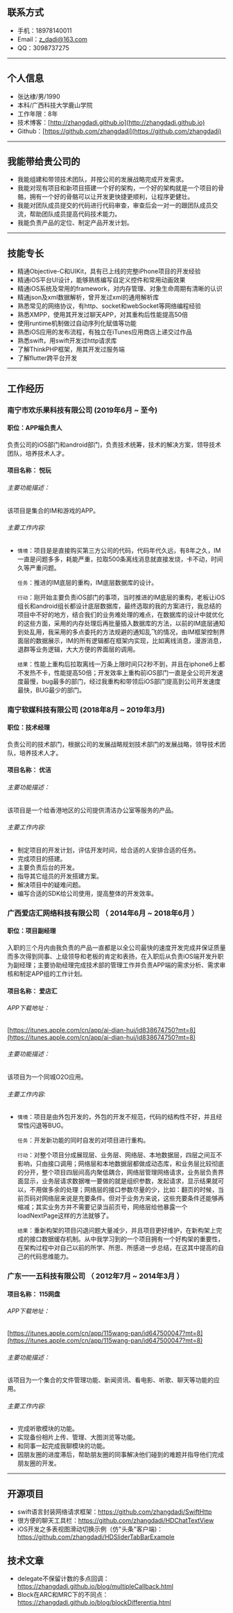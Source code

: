## 联系方式

- 手机：18978140011
- Email：z_dadi@163.com
- QQ：3098737275

---
## 个人信息

 - 张达棣/男/1990 
 - 本科/广西科技大学鹿山学院 
 - 工作年限：8年
 - 技术博客：[http://zhangdadi.github.io](http://zhangdadi.github.io)
 - Github：[https://github.com/zhangdadi](https://github.com/zhangdadi)



----
## 我能带给贵公司的

* 我能组建和带领技术团队，并按公司的发展战略完成开发需求。
* 我能对现有项目和新项目搭建一个好的架构，一个好的架构就是一个项目的骨骼，拥有一个好的骨骼可以让开发更快捷更顺利，让程序更健壮。
* 我能对团队成员提交的代码进行代码审查，审查后会一对一的跟团队成员交流，帮助团队成员提高代码技术能力。
* 我能负责产品的定位、制定产品开发计划。

---

## 技能专长
* 精通Objective-C和UIKit，具有已上线的完整iPhone项目的开发经验
* 精通iOS平台UI设计，能够熟练编写自定义控件和常用动画效果
* 精通iOS系统及常用的framework，对内存管理、对象生命周期有清晰的认识
* 精通json及xml数据解析，曾开发过xml的通用解析库
* 熟悉常见的网络协议，有http、socket和webSocket等网络编程经验
* 熟悉XMPP，使用其开发过聊天APP，对其重构后性能提高50倍
* 使用runtime机制做过自动序列化赋值等功能
* 熟悉iOS应用的发布流程，有独立在iTunes应用商店上递交过作品
* 熟悉swift，用swift开发过http请求库
* 了解ThinkPHP框架，用其开发过服务端
* 了解flutter跨平台开发

---

## 工作经历

### 南宁市欢乐果科技有限公司 (2019年6月 ~ 至今)
#### 职位：APP端负责人
负责公司的iOS部门和android部门，负责技术统筹，技术的解决方案，领导技术团队，培养技术人才。
####  项目名称： 悦玩

###### 主要功能描述：
该项目是集合的IM和游戏的APP。

######  主要工作内容:
* `情境`：项目是是直接购买第三方公司的代码，代码年代久远，有8年之久，IM一直是问题多多，耗能严重，拉取500条离线消息就直接发烧，卡不动，时间久等严重问题。

  `任务`：推进的IM底层的重构，IM底层数据库的设计。
  
  `行动`：刚开始主要负责iOS部门的事项，当时推进的IM底层的重构，老板让iOS组长和android组长都设计底层数据库，最终选取的我的方案进行，我总结的项目中不好的地方，结合我们的业务难处理的难点，在数据库的设计中就优化的这些方面，采用的内存处理后再批量插入数据库的方法，以前的IM底层通知到处乱用，我采用的多点委托的方法规避的通知乱飞的情况，由IM框架控制界面层的数据展示，IM的所有逻辑都在框架内实现，比如离线消息，漫游消息，退群等业务逻辑，大大方便的界面层的调用。
  
  `结果`：性能上重构后拉取离线一万条上限时间只2秒不到，并且在iphone6上都不发热不卡，性能提高50倍；开发效率上重构前iOS部门一直是全公司开发速度最慢，bug最多的部门，经过我重构和带领后iOS部门提高到公司开发速度最快，BUG最少的部门。



### 南宁软媒科技有限公司 (2018年8月 ~ 2019年3月)

#### 职位：技术经理
负责公司的技术部门，根据公司的发展战略规划技术部门的发展战略，领导技术团队，培养技术人才。
####  项目名称： 优洁

###### 主要功能描述：
该项目是一个给香港地区的公司提供清洁办公室等服务的产品。

######  主要工作内容:
* 制定项目的开发计划，评估开发时间，给合适的人安排合适的任务。
* 完成项目的搭建。
* 主要负责后台的开发。
* 指导其它组员的开发搭建方案。
* 解决项目中的疑难问题。
* 编写合适的SDK给公司使用，提高整体的开发效率。

### 广西爱店汇网络科技有限公司 （ 2014年6月 ~ 2018年6月 ）
#### 职位：项目副经理

入职的三个月内由我负责的产品一直都是以全公司最快的速度开发完成并保证质量而多次得到同事、上级领导和老板的肯定和表扬，在入职后从负责iOS端开发升职为副经理；主要协助经理完成技术部的管理工作并负责APP端的需求分析、需求审核和制定APP组的工作计划。

####  项目名称： 爱店汇 

###### APP下载地址：
[https://itunes.apple.com/cn/app/ai-dian-hui/id838674750?mt=8](https://itunes.apple.com/cn/app/ai-dian-hui/id838674750?mt=8)

###### 主要功能描述：
该项目为一个同城O2O应用。

######  主要工作内容: 

* `情境`：项目是由外包开发的，外包的开发不规范，代码的结构性不好，并且经常性闪退等BUG。

  `任务`：开发新功能的同时自发的对项目进行重构。
  
  `行动`：对整个项目分成展现层、业务层、网络层、本地数据层，四层之间互不影响，只由接口调用；网络层和本地数据层都做成动态库，和业务层比较彻底的分开，整个项目四层间高内聚低耦合，网络层管理网络请求，业务层负责界面显示，业务层请求数据唯一要做的就是组织参数，发起请求，显示结果就可以，不用做多余的处理；网络层的接口参数尽量的少，比如：翻页的时候，当前页码对网络层来说是充要条件。但对于业务方来说，这些充要条件还能够再缩减；其实业务方并不需要记录当前页号，网络层给他暴露一个loadNextPage这样的方法就够了。
  
  `结果`：重新构架的项目闪退问题大量减少，并且项目更好维护，在新构架上完成的接口数据缓存机制。从中我学习到的一个项目拥有一个好构架的重要性，在架构过程中对自己以前的所学、所思、所感进一步总结，在这其中提高的自己的代码思维能力。
  
### 广东一一五科技有限公司 （ 2012年7月 ~ 2014年3月 ）

####  项目名称： 115网盘

###### APP下载地址：
[https://itunes.apple.com/cn/app/115wang-pan/id647500047?mt=8](https://itunes.apple.com/cn/app/115wang-pan/id647500047?mt=8)

###### 主要功能描述：
该项目为一个集合的文件管理功能、新闻资讯、看电影、听歌、聊天等功能的应用。

######  主要工作内容: 

* 完成听歌模块的功能。
* 实现备份相片上传、管理、大图浏览等功能。
* 和同事一起完成我聊模块的功能。
* 因朋友圈的进度滞后，帮助朋友圈的同事解决他们碰到的难题并指导他们完成朋友圈的开发。

---

## 开源项目

* swift语言封装网络请求框架：<https://github.com/zhangdadi/SwiftHttp>
* 很方便的聊天工具栏：<https://github.com/zhangdadi/HDChatTextView>
* iOS开发之多表视图滑动切换示例（仿"头条"客户端)：<https://github.com/zhangdadi/HDSliderTabBarExample>

## 技术文章

* delegate不保留计数的多点回调：<https://zhangdadi.github.io/blog/multipleCallback.html>
* Block在ARC和MRC下的不同点：<https://zhangdadi.github.io/blog/blockDifferentia.html>
